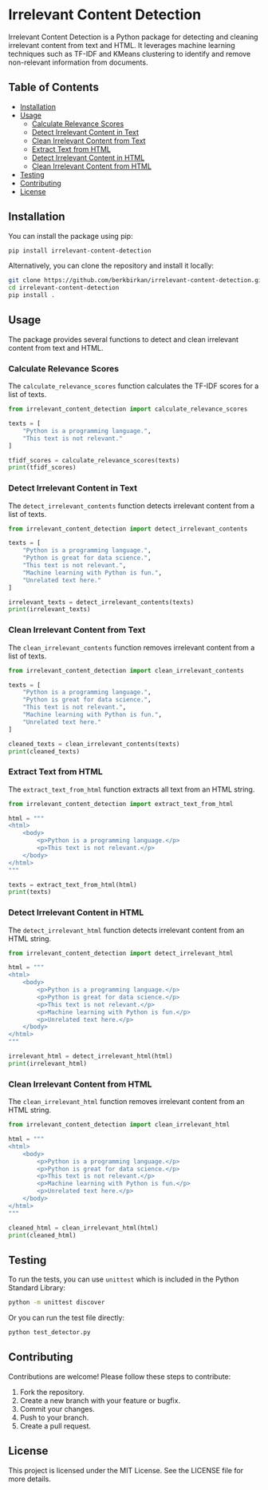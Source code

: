 
# Irrelevant Content Detection

Irrelevant Content Detection is a Python package for detecting and cleaning irrelevant content from text and HTML. It leverages machine learning techniques such as TF-IDF and KMeans clustering to identify and remove non-relevant information from documents.

## Table of Contents

- [Installation](#installation)
- [Usage](#usage)
  - [Calculate Relevance Scores](#calculate-relevance-scores)
  - [Detect Irrelevant Content in Text](#detect-irrelevant-content-in-text)
  - [Clean Irrelevant Content from Text](#clean-irrelevant-content-from-text)
  - [Extract Text from HTML](#extract-text-from-html)
  - [Detect Irrelevant Content in HTML](#detect-irrelevant-content-in-html)
  - [Clean Irrelevant Content from HTML](#clean-irrelevant-content-from-html)
- [Testing](#testing)
- [Contributing](#contributing)
- [License](#license)

## Installation

You can install the package using pip:

```bash
pip install irrelevant-content-detection
```

Alternatively, you can clone the repository and install it locally:

```bash
git clone https://github.com/berkbirkan/irrelevant-content-detection.git
cd irrelevant-content-detection
pip install .
```

## Usage

The package provides several functions to detect and clean irrelevant content from text and HTML.

### Calculate Relevance Scores

The `calculate_relevance_scores` function calculates the TF-IDF scores for a list of texts.

```python
from irrelevant_content_detection import calculate_relevance_scores

texts = [
    "Python is a programming language.",
    "This text is not relevant."
]

tfidf_scores = calculate_relevance_scores(texts)
print(tfidf_scores)
```

### Detect Irrelevant Content in Text

The `detect_irrelevant_contents` function detects irrelevant content from a list of texts.

```python
from irrelevant_content_detection import detect_irrelevant_contents

texts = [
    "Python is a programming language.",
    "Python is great for data science.",
    "This text is not relevant.",
    "Machine learning with Python is fun.",
    "Unrelated text here."
]

irrelevant_texts = detect_irrelevant_contents(texts)
print(irrelevant_texts)
```

### Clean Irrelevant Content from Text

The `clean_irrelevant_contents` function removes irrelevant content from a list of texts.

```python
from irrelevant_content_detection import clean_irrelevant_contents

texts = [
    "Python is a programming language.",
    "Python is great for data science.",
    "This text is not relevant.",
    "Machine learning with Python is fun.",
    "Unrelated text here."
]

cleaned_texts = clean_irrelevant_contents(texts)
print(cleaned_texts)
```

### Extract Text from HTML

The `extract_text_from_html` function extracts all text from an HTML string.

```python
from irrelevant_content_detection import extract_text_from_html

html = """
<html>
    <body>
        <p>Python is a programming language.</p>
        <p>This text is not relevant.</p>
    </body>
</html>
"""

texts = extract_text_from_html(html)
print(texts)
```

### Detect Irrelevant Content in HTML

The `detect_irrelevant_html` function detects irrelevant content from an HTML string.

```python
from irrelevant_content_detection import detect_irrelevant_html

html = """
<html>
    <body>
        <p>Python is a programming language.</p>
        <p>Python is great for data science.</p>
        <p>This text is not relevant.</p>
        <p>Machine learning with Python is fun.</p>
        <p>Unrelated text here.</p>
    </body>
</html>
"""

irrelevant_html = detect_irrelevant_html(html)
print(irrelevant_html)
```

### Clean Irrelevant Content from HTML

The `clean_irrelevant_html` function removes irrelevant content from an HTML string.

```python
from irrelevant_content_detection import clean_irrelevant_html

html = """
<html>
    <body>
        <p>Python is a programming language.</p>
        <p>Python is great for data science.</p>
        <p>This text is not relevant.</p>
        <p>Machine learning with Python is fun.</p>
        <p>Unrelated text here.</p>
    </body>
</html>
"""

cleaned_html = clean_irrelevant_html(html)
print(cleaned_html)
```

## Testing

To run the tests, you can use `unittest` which is included in the Python Standard Library:

```bash
python -m unittest discover
```

Or you can run the test file directly:

```bash
python test_detector.py
```

## Contributing

Contributions are welcome! Please follow these steps to contribute:

1. Fork the repository.
2. Create a new branch with your feature or bugfix.
3. Commit your changes.
4. Push to your branch.
5. Create a pull request.

## License

This project is licensed under the MIT License. See the LICENSE file for more details.
